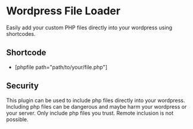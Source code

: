 # Wordpress File Loader

Easily add your custom PHP files directly into your wordpress using shortcodes.

## Shortcode

* [phpfile path="path/to/your/file.php"]

## Security

This plugin can be used to include php files directly into your wordpress. Including php files can be dangerous and maybe harm your wordpress or your server. Only include php files you trust. Remote inclusion is not possible.
